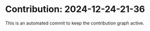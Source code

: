 # Contribution: 2024-12-24-21-36
This is an automated commit to keep the contribution graph active.
